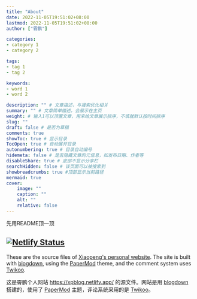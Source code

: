 ```yaml
---
title: "About"
date: 2022-11-05T19:51:02+08:00
lastmod: 2022-11-05T19:51:02+08:00
author: ["霄鹏"]

categories:
- category 1
- category 2

tags:
- tag 1
- tag 2

keywords:
- word 1
- word 2

description: "" # 文章描述，与搜索优化相关
summary: "" # 文章简单描述，会展示在主页
weight: # 输入1可以顶置文章，用来给文章展示排序，不填就默认按时间排序
slug: ""
draft: false # 是否为草稿
comments: true
showToc: true # 显示目录
TocOpen: true # 自动展开目录
autonumbering: true # 目录自动编号
hidemeta: false # 是否隐藏文章的元信息，如发布日期、作者等
disableShare: true # 底部不显示分享栏
searchHidden: false # 该页面可以被搜索到
showbreadcrumbs: true #顶部显示当前路径
mermaid: true
cover:
    image: ""
    caption: ""
    alt: ""
    relative: false
---
```

先用README顶一顶

[![Netlify Status](https://api.netlify.com/api/v1/badges/8ea7b081-dd22-4ced-9257-e2e37c489c64/deploy-status)](https://app.netlify.com/sites/xpblog/deploys)
---

These are the source files of [Xiaopeng's personal website](https://xpblog.netlify.app/). The site is built with [blogdown](https://github.com/rstudio/blogdown), using the [PaperMod](https://github.com/adityatelange/hugo-PaperMod/) theme, and the comment system uses [Twikoo](https://twikoo.js.org/).

这是霄鹏个人网站 <https://xpblog.netlify.app/> 的源文件。网站是用 [blogdown](https://github.com/rstudio/blogdown) 搭建的，使用了 [PaperMod](https://github.com/adityatelange/hugo-PaperMod/) 主题，评论系统采用的是 [Twikoo](https://twikoo.js.org/)。
<!-- more --> 